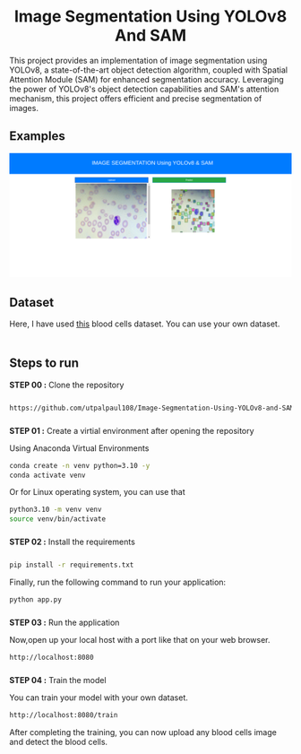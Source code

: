 
# <div align='center'>Image Segmentation Using YOLOv8 And SAM</div>

This project provides an implementation of image segmentation using YOLOv8, a state-of-the-art object detection algorithm, coupled with Spatial Attention Module (SAM) for enhanced segmentation accuracy. Leveraging the power of YOLOv8's object detection capabilities and SAM's attention mechanism, this project offers efficient and precise segmentation of images. 


## Examples

<img src="examples/example_01.png">



## Dataset

Here, I have used [this](https://universe.roboflow.com/motherson-hmdiff/tej_priid_2) blood cells dataset. You can use your own dataset.



## <div style="padding-top: 20px"> Steps to run </div>

<div style="padding-bottom:10px"><b>STEP 00 :</b> Clone the repository</div>

```bash
https://github.com/utpalpaul108/Image-Segmentation-Using-YOLOv8-and-SAM
```
<div style="padding-top:10px"><b>STEP 01 :</b> Create a virtial environment after opening the repository</div>

Using Anaconda Virtual Environments

```bash
conda create -n venv python=3.10 -y
conda activate venv
```
Or for Linux operating system, you can use that

```bash
python3.10 -m venv venv
source venv/bin/activate
```

<div style="padding-top:10px; padding-bottom:10px"><b>STEP 02 :</b> Install the requirements</div>

```bash
pip install -r requirements.txt
```

Finally, run the following command to run your application:
```bash
python app.py
```

<div style="padding-top:10px"><b>STEP 03 :</b> Run the application</div>

Now,open up your local host with a port like that on your web browser.
```bash
http://localhost:8080
```
<div style="padding-top:10px"><b>STEP 04 :</b> Train the model</div>

You can train your model with your own dataset.
```bash
http://localhost:8080/train
```
After completing the training, you can now upload any blood cells image and detect the blood cells.


